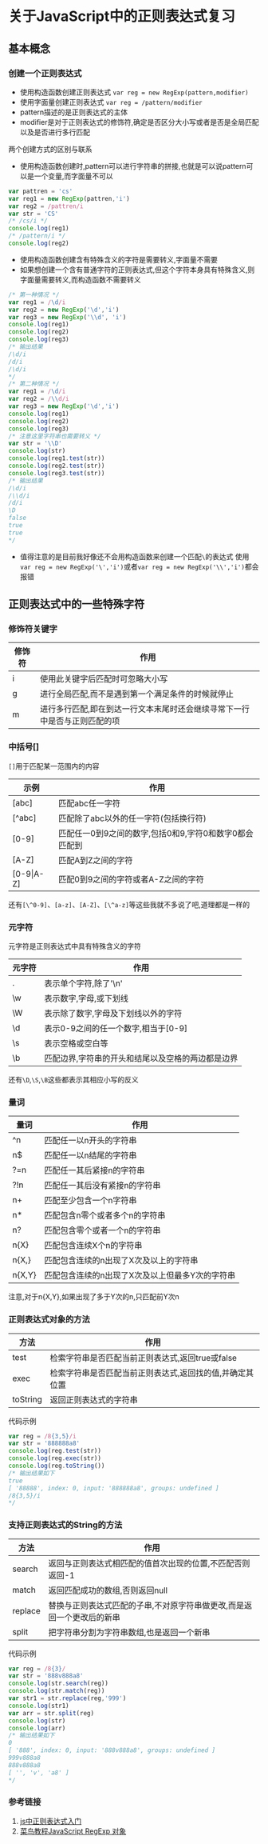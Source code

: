 # 关于JavaScript中的正则表达式复习

## 基本概念

### 创建一个正则表达式

- 使用构造函数创建正则表达式
  `var reg = new RegExp(pattern,modifier)`
- 使用字面量创建正则表达式
  `var reg = /pattern/modifier`
- pattern描述的是正则表达式的主体
- modifier是对于正则表达式的修饰符,确定是否区分大小写或者是否是全局匹配以及是否进行多行匹配

两个创建方式的区别与联系  

- 使用构造函数创建时,pattern可以进行字符串的拼接,也就是可以说pattern可以是一个变量,而字面量不可以

```JavaScript
var pattren = 'cs'
var reg1 = new RegExp(pattren,'i')
var reg2 = /pattren/i
var str = 'CS'
/* /cs/i */
console.log(reg1)
/* /pattern/i */
console.log(reg2)
```

- 使用构造函数创建含有特殊含义的字符是需要转义,字面量不需要
- 如果想创建一个含有普通字符的正则表达式,但这个字符本身具有特殊含义,则字面量需要转义,而构造函数不需要转义

```JavaScript
/* 第一种情况 */
var reg1 = /\d/i
var reg2 = new RegExp('\d','i')
var reg3 = new RegExp('\\d', 'i')
console.log(reg1)
console.log(reg2)
console.log(reg3)
/* 输出结果
/\d/i
/d/i
/\d/i
*/
/* 第二种情况 */
var reg1 = /\d/i
var reg2 = /\\d/i
var reg3 = new RegExp('\d','i')
console.log(reg1)
console.log(reg2)
console.log(reg3)
/* 注意这里字符串也需要转义 */
var str = '\\D'
console.log(str)
console.log(reg1.test(str))
console.log(reg2.test(str))
console.log(reg3.test(str))
/* 输出结果
/\d/i
/\\d/i
/d/i
\D
false
true
true
*/
```

- 值得注意的是目前我好像还不会用构造函数来创建一个匹配`\`的表达式
  使用`var reg = new RegExp('\','i')`或者`var reg = new RegExp('\\','i')`都会报错

## 正则表达式中的一些特殊字符

### 修饰符关键字

| 修饰符 | 作用                                                                      |
| ------ | ------------------------------------------------------------------------- |
| i      | 使用此关键字后匹配时可忽略大小写                                          |
| g      | 进行全局匹配,而不是遇到第一个满足条件的时候就停止                         |
| m      | 进行多行匹配,即在到达一行文本末尾时还会继续寻常下一行中是否与正则匹配的项 |

### 中括号[]

`[]`用于匹配某一范围内的内容

| 示例           | 作用                                                   |
| -------------- | ------------------------------------------------------ |
| [abc]          | 匹配abc任一字符                                        |
| [^abc]         | 匹配除了abc以外的任一字符(包括换行符)                  |
| [0-9]          | 匹配任一0到9之间的数字,包括0和9,字符0和数字0都会匹配到 |
| [A-Z]          | 匹配A到Z之间的字符                                     |
| [0-9&#124;A-Z] | 匹配0到9之间的字符或者A-Z之间的字符                    |
还有`[\^0-9]`、`[a-z]`、`[A-Z]`、`[\^a-z]`等这些我就不多说了吧,道理都是一样的

### 元字符

元字符是正则表达式中具有特殊含义的字符

| 元字符 | 作用                                              |
| ------ | ------------------------------------------------- |
| .      | 表示单个字符,除了'\n'                             |
| \w     | 表示数字,字母,或下划线                            |
| \W     | 表示除了数字,字母及下划线以外的字符               |
| \d     | 表示0-9之间的任一个数字,相当于[0-9]               |
| \s     | 表示空格或空白等                                  |
| \b     | 匹配边界,字符串的开头和结尾以及空格的两边都是边界 |
还有`\D`,`\S`,`\B`这些都表示其相应小写的反义

### 量词

| 量词   | 作用                                            |
| ------ | ----------------------------------------------- |
| ^n     | 匹配任一以n开头的字符串                         |
| n$     | 匹配任一以n结尾的字符串                         |
| ?=n    | 匹配任一其后紧接n的字符串                       |
| ?!n    | 匹配任一其后没有紧接n的字符串                   |
| n+     | 匹配至少包含一个n字符串                         |
| n*     | 匹配包含n零个或者多个n的字符串                  |
| n?     | 匹配包含零个或者一个n的字符串                   |
| n{X}   | 匹配包含连续X个n的字符串                        |
| n{X,}  | 匹配包含连续的n出现了X次及以上的字符串          |
| n{X,Y} | 匹配包含连续的n出现了X次及以上但最多Y次的字符串 |
注意,对于n{X,Y},如果出现了多于Y次的n,只匹配前Y次n

### 正则表达式对象的方法

| 方法     | 作用                                                     |
| -------- | -------------------------------------------------------- |
| test     | 检索字符串是否匹配当前正则表达式,返回true或false         |
| exec     | 检索字符串是否匹配当前正则表达式,返回找的值,并确定其位置 |
| toString | 返回正则表达式的字符串                                   |
代码示例

```JavaScript
var reg = /8{3,5}/i
var str = '888888a8'
console.log(reg.test(str))
console.log(reg.exec(str))
console.log(reg.toString())
/* 输出结果如下
true
[ '88888', index: 0, input: '888888a8', groups: undefined ]
/8{3,5}/i
*/
```

### 支持正则表达式的String的方法

| 方法    | 作用                                                                   |
| ------- | ---------------------------------------------------------------------- |
| search  | 返回与正则表达式相匹配的值首次出现的位置,不匹配否则返回-1              |
| match   | 返回匹配成功的数组,否则返回null                                        |
| replace | 替换与正则表达式匹配的子串,不对原字符串做更改,而是返回一个更改后的新串 |
| split   | 把字符串分割为字符串数组,也是返回一个新串                              |
代码示例

```JavaScript
var reg = /8{3}/
var str = '888v888a8'
console.log(str.search(reg))
console.log(str.match(reg))
var str1 = str.replace(reg,'999')
console.log(str1)
var arr = str.split(reg)
console.log(str)
console.log(arr)
/* 输出结果如下
0
[ '888', index: 0, input: '888v888a8', groups: undefined ]
999v888a8
888v888a8
[ '', 'v', 'a8' ]
*/
```

### 参考链接

1. [js中正则表达式入门](https://www.cnblogs.com/chenmeng0818/p/6370819.html)
2. [菜鸟教程JavaScript RegExp 对象](https://www.runoob.com/jsref/jsref-obj-regexp.html)
